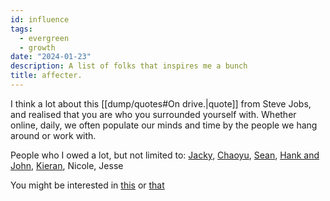 ```yaml
---
id: influence
tags:
  - evergreen
  - growth
date: "2024-01-23"
description: A list of folks that inspires me a bunch
title: affecter.
---
```


I think a lot about this [[dump/quotes#On drive.|quote]] from Steve Jobs, and realised that you are who you surrounded yourself with. Whether online, daily, we often populate our minds and time by the people we hang around or work with.

People who I owed a lot, but not limited to: [Jacky](https://jzhao.xyz/), [Chaoyu](https://twitter.com/chaoyu_), [Sean](https://www.linkedin.com/in/ssheng/), [Hank and John](https://www.youtube.com/@vlogbrothers), [Kieran](https://www.fourtet.net/), Nicole, Jesse

<div class="navigation-container">
  <p>You might be interested in <a href="/posts" class="">this</a> or <a href="/tags/philosophy">that</a></p>
</div>
